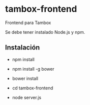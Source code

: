 # tambox-frontend
Frontend para Tambox

Se debe tener instalado Node.js y npm.

Instalación
-----------

- npm install

- npm install -g bower

- bower install

- cd tambox-frontend

- node server.js
